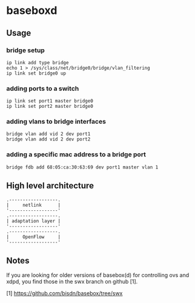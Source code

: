 # baseboxd

## Usage

### bridge setup

```
ip link add type bridge
echo 1 > /sys/class/net/bridge0/bridge/vlan_filtering
ip link set bridge0 up
```

### adding ports to a switch

```
ip link set port1 master bridge0
ip link set port2 master bridge0
```

### adding vlans to bridge interfaces

```
bridge vlan add vid 2 dev port1
bridge vlan add vid 2 dev port2
```


### adding a specific mac address to a bridge port

```
bridge fdb add 68:05:ca:30:63:69 dev port1 master vlan 1
```

## High level architecture

```
.------------------.
|     netlink      |
'------------------'
.------------------.
| adaptation layer |
'------------------'
.------------------.
|     OpenFlow     |
'------------------'
```

## Notes

If you are looking for older versions of basebox(d) for controlling 
ovs and xdpd, you find those in the swx branch on github [1].

[1] https://github.com/bisdn/basebox/tree/swx
